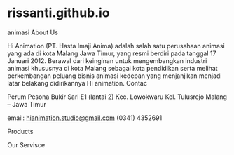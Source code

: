 # rissanti.github.io
animasi
About Us

Hi Animation (PT. Hasta Imaji Anima) adalah salah satu perusahaan animasi yang ada di kota Malang Jawa Timur, yang resmi berdiri pada tanggal 17 Januari 2012. Berawal dari keinginan untuk mengembangkan industri animasi khususnya di kota Malang sebagai kota pendidikan serta melihat perkembangan peluang bisnis animasi kedepan yang menjanjikan menjadi latar belakang didirikannya Hi animation.
Contac

Perum Pesona Bukir Sari E1 (lantai 2)
Kec. Lowokwaru Kel. Tulusrejo
Malang – Jawa Timur

email: hianimation.studio@gmail.com
(0341) 4352691

Products

Our Servisce
